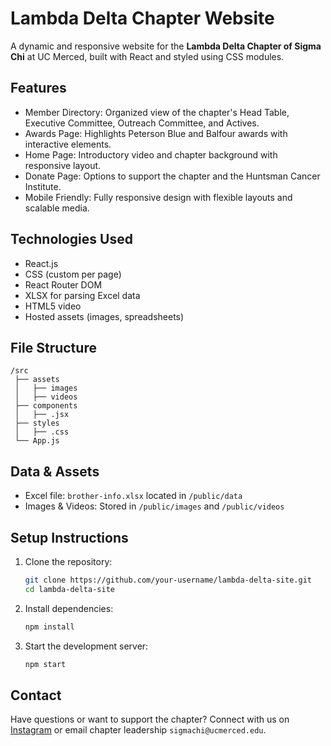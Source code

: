 # Lambda Delta Chapter Website

A dynamic and responsive website for the **Lambda Delta Chapter of Sigma Chi** at UC Merced, built with React and styled using CSS modules.

## Features

- Member Directory: Organized view of the chapter's Head Table, Executive Committee, Outreach Committee, and Actives.
- Awards Page: Highlights Peterson Blue and Balfour awards with interactive elements.
- Home Page: Introductory video and chapter background with responsive layout.
- Donate Page: Options to support the chapter and the Huntsman Cancer Institute.
- Mobile Friendly: Fully responsive design with flexible layouts and scalable media.

## Technologies Used

- React.js
- CSS (custom per page)
- React Router DOM
- XLSX for parsing Excel data
- HTML5 video
- Hosted assets (images, spreadsheets)

## File Structure

```
/src
 ├── assets
 │   ├── images
 │   ├── videos
 ├── components
 │   ├── .jsx
 ├── styles
 │   ├── .css
 └── App.js
```

## Data & Assets

- Excel file: `brother-info.xlsx` located in `/public/data`
- Images & Videos: Stored in `/public/images` and `/public/videos`

## Setup Instructions

1. Clone the repository:
   ```bash
   git clone https://github.com/your-username/lambda-delta-site.git
   cd lambda-delta-site
   ```

2. Install dependencies:
   ```bash
   npm install
   ```

3. Start the development server:
   ```bash
   npm start
   ```

## Contact

Have questions or want to support the chapter? Connect with us on [Instagram](https://instagram.com/ucmsigmachi) or email chapter leadership `sigmachi@ucmerced.edu`.
